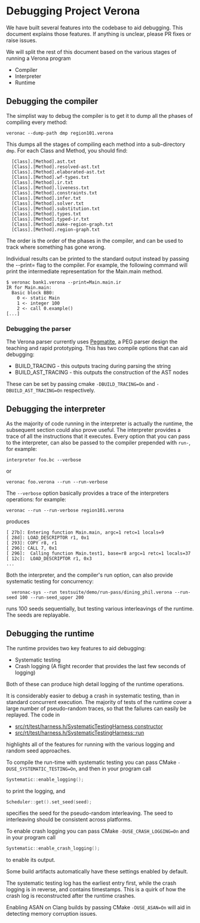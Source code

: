 # Debugging Project Verona

We have built several features into the codebase to aid debugging.
This document explains those features.
If anything is unclear, please PR fixes or raise issues.

We will split the rest of this document based on the various stages of running a Verona program

* Compiler
* Interpreter
* Runtime

## Debugging the compiler

The simplist way to debug the compiler is to get it to dump all the phases of compiling every method:
```
veronac --dump-path dmp region101.verona
```
This dumps all the stages of compiling each method into a sub-directory `dmp`.
For each Class and Method, you should find:
```
  [Class].[Method].ast.txt
  [Class].[Method].resolved-ast.txt
  [Class].[Method].elaborated-ast.txt
  [Class].[Method].wf-types.txt
  [Class].[Method].ir.txt
  [Class].[Method].liveness.txt
  [Class].[Method].constraints.txt
  [Class].[Method].infer.txt
  [Class].[Method].solver.txt
  [Class].[Method].substitution.txt
  [Class].[Method].types.txt
  [Class].[Method].typed-ir.txt
  [Class].[Method].make-region-graph.txt
  [Class].[Method].region-graph.txt
```
The order is the order of the phases in the compiler, and can be used to track where something has gone wrong.

Individual results can be printed to the standard output instead by passing the --print= flag to the compiler.
For example, the following command will print the intermediate representation for the Main.main method.

```
$ veronac bank1.verona --print=Main.main.ir
IR for Main.main:
  Basic block BB0:
    0 <- static Main
    1 <- integer 100
    2 <- call 0.example()
[...]
```

### Debugging the parser

The Verona parser currently uses [Pegmatite](https://github.com/CompilerTeaching/Pegmatite), a PEG parser design the teaching and rapid prototyping.
This has two compile options that can aid debugging:

* BUILD_TRACING  - this outputs tracing during parsing the string
* BUILD_AST_TRACING  - this outputs the construction of the AST nodes

These can be set by passing cmake `-DBUILD_TRACING=On` and `-DBUILD_AST_TRACING=On` respectively.

## Debugging the interpreter

As the majority of code running in the interpreter is actually the runtime, the subsequent section could also prove useful.
The interpreter provides a trace of all the instructions that it executes.
Every option that you can pass to the interpreter, can also be passed to the compiler prepended with `run-`, for example:
```
interpreter foo.bc --verbose
```
or 
```
veronac foo.verona --run --run-verbose
```
The `--verbose` option basically provides a trace of the interpreters operations:
for example:
```
veronac --run --run-verbose region101.verona
```
produces
```
[ 27b]: Entering function Main.main, argc=1 retc=1 locals=9
[ 28d]: LOAD_DESCRIPTOR r1, 0x1
[ 293]: COPY r8, r1
[ 296]: CALL 7, 0x1
[ 296]:  Calling function Main.test1, base=r8 argc=1 retc=1 locals=37
[ 12c]:  LOAD_DESCRIPTOR r1, 0x3
...
```

Both the interpreter, and the compiler's run option, can also provide systematic testing for concurrency:
```
  veronac-sys --run testsuite/demo/run-pass/dining_phil.verona --run-seed 100 --run-seed_upper 200
```
runs 100 seeds sequentially, but testing various interleavings of the runtime. The seeds are replayable.

## Debugging the runtime

The runtime provides two key features to aid debugging:

* Systematic testing
* Crash logging (A flight recorder that provides the last few seconds of logging)

Both of these can produce high detail logging of the runtime operations.

It is considerably easier to debug a crash in systematic testing, than in standard concurrent execution.
The majority of tests of the runtime cover a large number of pseudo-random traces, so that the failures can easily be replayed.  The code in

* [src/rt/test/harness.h/SystematicTestingHarness constructor](https://github.com/microsoft/verona/blob/82a00c9d7e0e4f12b08e2b829a599a9ef94c1402/src/rt/test/harness.h#L38-L70)
* [src/rt/test/harness.h/SystematicTestingHarness::run](https://github.com/microsoft/verona/blob/82a00c9d7e0e4f12b08e2b829a599a9ef94c1402/src/rt/test/harness.h#L73-L114)

highlights all of the features for running with the various logging and random seed approaches.

To compile the run-time with systematic testing you can pass CMake `-DUSE_SYSTEMATIC_TESTING=On`, 
and then in your program call
```C++
Systematic::enable_logging();
```
to print the logging, and
```C++
Scheduler::get().set_seed(seed);
```
specifies the seed for the pseudo-random interleaving.
The seed to interleaving should be consistent across platforms.

To enable crash logging you can pass CMake `-DUSE_CRASH_LOGGING=On`
and in your program call
```C++
Systematic::enable_crash_logging();
```
to enable its output.

Some build artifacts automatically have these settings enabled by default. 

The systematic testing log has the earliest entry first, while the crash logging is in reverse, and contains timestamps.
This is a quirk of how the crash log is reconstructed after the runtime crashes.


Enabling ASAN on Clang builds by passing CMake `-DUSE_ASAN=On` will aid in detecting memory corruption issues.
